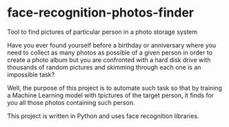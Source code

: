 # face-recognition-photos-finder
Tool to find pictures of particular person in a photo storage system

Have you ever found yourself before a birthday or anniversary where you need to collect as many photos as possible of a given person in order to create a photo album but you are confronted with a hard disk drive with thousands of random pictures and skimming through each one is an impossible task? 

Well, the purpose of this project is to automate such task so that by training a Machine Learning model with tpictures of the target person, it finds for you all those photos containing such person.

This project is written in Python and uses face recognition libraries.
